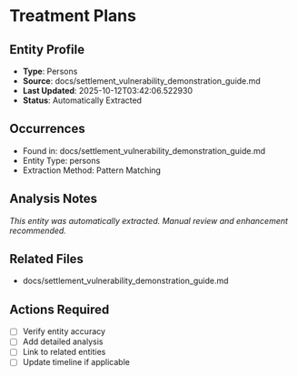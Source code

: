 # Treatment Plans

## Entity Profile
- **Type**: Persons
- **Source**: docs/settlement_vulnerability_demonstration_guide.md
- **Last Updated**: 2025-10-12T03:42:06.522930
- **Status**: Automatically Extracted

## Occurrences
- Found in: docs/settlement_vulnerability_demonstration_guide.md
- Entity Type: persons
- Extraction Method: Pattern Matching

## Analysis Notes
*This entity was automatically extracted. Manual review and enhancement recommended.*

## Related Files
- docs/settlement_vulnerability_demonstration_guide.md

## Actions Required
- [ ] Verify entity accuracy
- [ ] Add detailed analysis
- [ ] Link to related entities
- [ ] Update timeline if applicable

